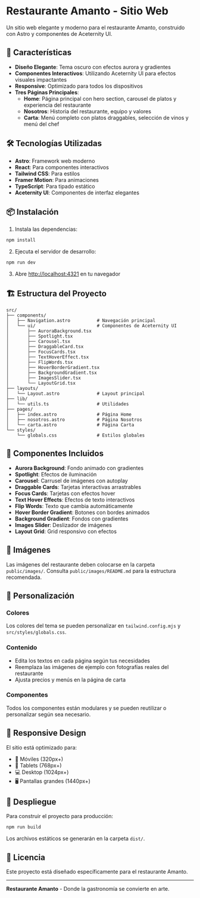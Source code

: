 # Restaurante Amanto - Sitio Web

Un sitio web elegante y moderno para el restaurante Amanto, construido con Astro y componentes de Aceternity UI.

## 🚀 Características

- **Diseño Elegante**: Tema oscuro con efectos aurora y gradientes
- **Componentes Interactivos**: Utilizando Aceternity UI para efectos visuales impactantes
- **Responsive**: Optimizado para todos los dispositivos
- **Tres Páginas Principales**:
  - **Home**: Página principal con hero section, carousel de platos y experiencia del restaurante
  - **Nosotros**: Historia del restaurante, equipo y valores
  - **Carta**: Menú completo con platos draggables, selección de vinos y menú del chef

## 🛠️ Tecnologías Utilizadas

- **Astro**: Framework web moderno
- **React**: Para componentes interactivos
- **Tailwind CSS**: Para estilos
- **Framer Motion**: Para animaciones
- **TypeScript**: Para tipado estático
- **Aceternity UI**: Componentes de interfaz elegantes

## 📦 Instalación

1. Instala las dependencias:
```bash
npm install
```

2. Ejecuta el servidor de desarrollo:
```bash
npm run dev
```

3. Abre [http://localhost:4321](http://localhost:4321) en tu navegador

## 🏗️ Estructura del Proyecto

```
src/
├── components/
│   ├── Navigation.astro          # Navegación principal
│   └── ui/                       # Componentes de Aceternity UI
│       ├── AuroraBackground.tsx
│       ├── Spotlight.tsx
│       ├── Carousel.tsx
│       ├── DraggableCard.tsx
│       ├── FocusCards.tsx
│       ├── TextHoverEffect.tsx
│       ├── FlipWords.tsx
│       ├── HoverBorderGradient.tsx
│       ├── BackgroundGradient.tsx
│       ├── ImagesSlider.tsx
│       └── LayoutGrid.tsx
├── layouts/
│   └── Layout.astro              # Layout principal
├── lib/
│   └── utils.ts                  # Utilidades
├── pages/
│   ├── index.astro               # Página Home
│   ├── nosotros.astro            # Página Nosotros
│   └── carta.astro               # Página Carta
└── styles/
    └── globals.css               # Estilos globales
```

## 🎨 Componentes Incluidos

- **Aurora Background**: Fondo animado con gradientes
- **Spotlight**: Efectos de iluminación
- **Carousel**: Carrusel de imágenes con autoplay
- **Draggable Cards**: Tarjetas interactivas arrastrables
- **Focus Cards**: Tarjetas con efectos hover
- **Text Hover Effects**: Efectos de texto interactivos
- **Flip Words**: Texto que cambia automáticamente
- **Hover Border Gradient**: Botones con bordes animados
- **Background Gradient**: Fondos con gradientes
- **Images Slider**: Deslizador de imágenes
- **Layout Grid**: Grid responsivo con efectos

## 📸 Imágenes

Las imágenes del restaurante deben colocarse en la carpeta `public/images/`. Consulta `public/images/README.md` para la estructura recomendada.

## 🎯 Personalización

### Colores
Los colores del tema se pueden personalizar en `tailwind.config.mjs` y `src/styles/globals.css`.

### Contenido
- Edita los textos en cada página según tus necesidades
- Reemplaza las imágenes de ejemplo con fotografías reales del restaurante
- Ajusta precios y menús en la página de carta

### Componentes
Todos los componentes están modulares y se pueden reutilizar o personalizar según sea necesario.

## 📱 Responsive Design

El sitio está optimizado para:
- 📱 Móviles (320px+)
- 📱 Tablets (768px+)
- 💻 Desktop (1024px+)
- 🖥️ Pantallas grandes (1440px+)

## 🚀 Despliegue

Para construir el proyecto para producción:

```bash
npm run build
```

Los archivos estáticos se generarán en la carpeta `dist/`.

## 📄 Licencia

Este proyecto está diseñado específicamente para el restaurante Amanto.

---

**Restaurante Amanto** - Donde la gastronomía se convierte en arte.
